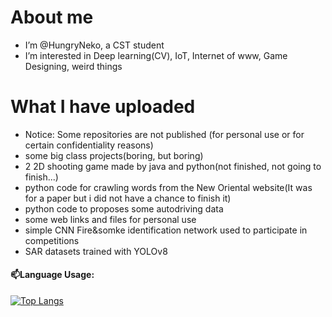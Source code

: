 # About me 
- I’m @HungryNeko, a CST student
- I’m interested in Deep learning(CV), IoT, Internet of www, Game Designing, weird things
# What I have uploaded 
- Notice: Some repositories are not published (for personal use or for certain confidentiality reasons)
- some big class projects(boring, but boring)
- 2 2D shooting game made by java and python(not finished, not going to finish...)
- python code for crawling words from the New Oriental website(It was for a paper but i did not have a chance to finish it)
- python code to proposes some autodriving data
- some web links and files for personal use
- simple CNN Fire&somke identification network used to participate in competitions
- SAR datasets trained with YOLOv8
#### 📫Language Usage:

[![Top Langs](https://github-readme-stats.vercel.app/api/top-langs/?username=HungryNeko&theme=radical&count_private=true&hide=javascript,scss&layout=compact)](https://github.com/HungryNeko/github-readme-stats)
